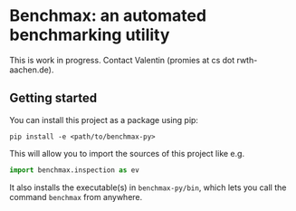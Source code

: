 # Benchmax: an automated benchmarking utility

This is work in progress. Contact Valentin (promies at cs dot rwth-aachen.de).

## Getting started

You can install this project as a package using pip:
```
pip install -e <path/to/benchmax-py>
```

This will allow you to import the sources of this project like e.g.
```python
import benchmax.inspection as ev
```
It also installs the executable(s) in `benchmax-py/bin`, which lets you call the command `benchmax` from anywhere. 